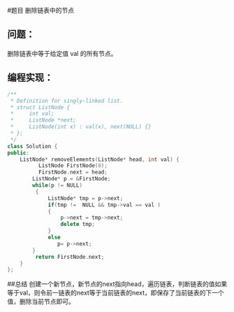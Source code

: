 #题目
删除链表中的节点
## 问题：
#### 
删除链表中等于给定值 val 的所有节点。
## 编程实现：
```C++
/**
 * Definition for singly-linked list.
 * struct ListNode {
 *     int val;
 *     ListNode *next;
 *     ListNode(int x) : val(x), next(NULL) {}
 * };
 */
class Solution {
public:
    ListNode* removeElements(ListNode* head, int val) {
          ListNode FirstNode(0);
          FirstNode.next = head;
        ListNode* p = &FirstNode;
        while(p != NULL)
         {
             ListNode* tmp = p->next;
             if(tmp !=  NULL && tmp->val == val )
             {
                 p->next = tmp->next;
                 delete tmp; 
             }
             else
                p= p->next;
        }
         return FirstNode.next;
    }
};
```
##总结
创建一个新节点，新节点的next指向head，遍历链表，判断链表的值如果等于val，则令前一链表的next等于当前链表的next，即保存了当前链表的下一个值，删除当前节点即可。